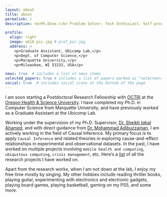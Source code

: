 ```yaml
---
layout: about
title: about
permalink: /
description: <b>Ph.Done.</b> Problem Solver. Tech Enthusiast. Self-proclaimed Musician. Goes by "<u>Riddhi</u>". (<a href="/assets/img/name_in_bengali.png" target="blank">my name in Bengali</a>)

profile:
  align: right
  image: adib_pic.jpg # prof_pic.jpg
  address: >
    <p>Graduate Assistant, Ubicomp Lab,</p>
    <p>Dept. of Computer Science,</p>
    <p>Marquette University,</p>
    <p>Milwaukee, WI 53233, USA</p>

news: true  # includes a list of news items
selected_papers: true # includes a list of papers marked as "selected={true}"
social: true  # includes social icons at the bottom of the page
---
```


I am soon starting a Postdoctoral Research Fellowship with [OCTRI](https://www.ohsu.edu/octri) at the [Oregon Health & Science University](https://www.ohsu.edu). I have completed my Ph.D. in Computer Science from Marquette University, and have previously worked as a Graduate Assistant at the Ubicomp Lab. 

Working under the supervision of my Ph.D. Supervisor, [Dr. Sheikh Iqbal Ahamed](http://www.mscs.mu.edu/~iq/), and with direct guidance from [Dr. Mohammad Adibuzzaman](https://adibzaman.github.io/), I am actively working in the field of Causal Inference. My primary focus is to apply `Causal Inference` and related theories in exploring cause-and-effect relationships in experimental and observational datasets. In the past, I have worked on multiple projects involving `mobile health and computing`, `ubiquitous computing`, `crisis management`, etc. Here’s a [list](https://adib2149.github.io/research) of all the research projects I have worked on.

Apart from the research works, when I am not down at the lab, I enjoy my free time mostly by singing. My other hobbies include reading thriller books, playing guitar, experimenting with electronics and electronic gadgets, playing board games, playing basketball, gaming on my PS5, and some more.
